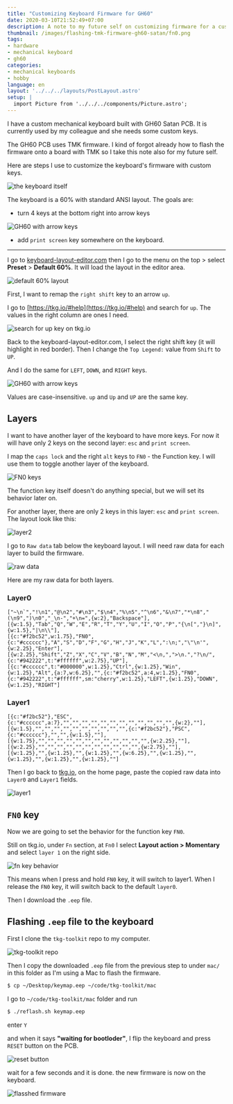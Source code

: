 ```yaml
---
title: "Customizing Keyboard Firmware for GH60"
date: 2020-03-10T21:52:49+07:00
description: A note to my future self on customizing firmware for a custom mechanical keyboard built with GH60 PCB
thumbnail: /images/flashing-tmk-firmware-gh60-satan/fn0.png
tags:
- hardware
- mechanical keyboard
- gh60
categories:
- mechanical keyboards
- hobby
language: en
layout: '../../../layouts/PostLayout.astro'
setup: |
  import Picture from '../../../components/Picture.astro';
---
```


<p class="lead">
  I have a custom mechanical keyboard built with GH60 Satan PCB.
  It is currently used by my colleague and she needs some custom keys.
</p>

The GH60 PCB uses TMK firmware. I kind of forgot already how to flash the firmware
onto a board with TMK
so I take this note also for my future self.

Here are steps I use to customize the keyboard's firmware with custom keys.

![the keyboard itself](/images/flashing-tmk-firmware-gh60-satan/keeb.jpg)

The keyboard is a 60% with standard ANSI layout.
The goals are:

- turn 4 keys at the bottom right into arrow keys

![GH60 with arrow keys](/images/flashing-tmk-firmware-gh60-satan/gh60l0.png)

- add `print screen` key somewhere on the keyboard.

-----

I go to [keyboard-layout-editor.com](http://www.keyboard-layout-editor.com/)
then I go to the menu on the top > select **Preset** > **Default 60%**.
It will load the layout in the editor area.

![default 60% layout](/images/flashing-tmk-firmware-gh60-satan/default-60.png)

First, I want to remap the `right shift` key to an arrow `up`.

I go to [https://tkg.io/#help](https://tkg.io/#help) and search for `up`.
The values in the right column are ones I need.

![search for up key on tkg.io](/images/flashing-tmk-firmware-gh60-satan/search.png)

Back to the keyboard-layout-editor.com, I select the right shift key (it will highlight in red border).
Then I change the `Top Legend:` value from `Shift` to `UP`.

And I do the same for `LEFT`, `DOWN`, and `RIGHT` keys.

![GH60 with arrow keys](/images/flashing-tmk-firmware-gh60-satan/gh60l0.png)

<p class="message--warning">
  Values are case-insensitive. <code>up</code> and <code>Up</code> and <code>UP</code> are the same key.
</p>

## Layers

I want to have another layer of the keyboard to have more keys.
For now it will have only 2 keys on the second layer: `esc` and `print screen`.

I map the `caps lock` and the right `alt` keys to `FN0` - the Function key.
I will use them to toggle another layer of the keyboard.

![FN0 keys](/images/flashing-tmk-firmware-gh60-satan/fn0.png)

<p class="message--warning">
  The function key itself doesn't do anything special, but we will set its behavior later on.
</p>

For another layer, there are only 2 keys in this layer: `esc` and `print screen`.
The layout look like this:

![layer2](/images/flashing-tmk-firmware-gh60-satan/l1.png)

I go to `Raw data` tab below the keyboard layout.
I will need raw data for each layer to build the firmware.

![raw data](/images/flashing-tmk-firmware-gh60-satan/raw-data.png)

Here are my raw data for both layers.

### Layer0

```text
["~\n`","!\n1","@\n2","#\n3","$\n4","%\n5","^\n6","&\n7","*\n8","(\n9",")\n0","_\n-","+\n=",{w:2},"Backspace"],
[{w:1.5},"Tab","Q","W","E","R","T","Y","U","I","O","P","{\n[","}\n]",{w:1.5},"|\n\\"],
[{c:"#f2bc52",w:1.75},"FN0",{c:"#cccccc"},"A","S","D","F","G","H","J","K","L",":\n;","\"\n'",{w:2.25},"Enter"],
[{w:2.25},"Shift","Z","X","C","V","B","N","M","<\n,",">\n.","?\n/",{c:"#942222",t:"#ffffff",w:2.75},"UP"],
[{c:"#cccccc",t:"#000000",w:1.25},"Ctrl",{w:1.25},"Win",{w:1.25},"Alt",{a:7,w:6.25},"",{c:"#f2bc52",a:4,w:1.25},"FN0",{c:"#942222",t:"#ffffff",sm:"cherry",w:1.25},"LEFT",{w:1.25},"DOWN",{w:1.25},"RIGHT"]
```

### Layer1

```text
[{c:"#f2bc52"},"ESC",{c:"#cccccc",a:7},"","","","","","","","","","","","",{w:2},""],
[{w:1.5},"","","","","","","","","","",{c:"#f2bc52"},"PSC",{c:"#cccccc"},"","",{w:1.5},""],
[{w:1.75},"","","","","","","","","","","","",{w:2.25},""],
[{w:2.25},"","","","","","","","","","","",{w:2.75},""],
[{w:1.25},"",{w:1.25},"",{w:1.25},"",{w:6.25},"",{w:1.25},"",{w:1.25},"",{w:1.25},"",{w:1.25},""]
```

Then I go back to [tkg.io](https://tkg.io/#), on the home page, paste the copied raw data into `Layer0`
and `Layer1` fields.

![layer1](/images/flashing-tmk-firmware-gh60-satan/layer1.png)

## `FN0` key

Now we are going to set the behavior for the function key `FN0`.

Still on tkg.io, under `Fn` section, at `Fn0` I select **Layout action > Momentary** and select `layer 1`
on the right side.

![fn key behavior](/images/flashing-tmk-firmware-gh60-satan/fn-option.png)

This means when I press and hold `FN0` key, it will switch to layer1.
When I release the `FN0` key, it will switch back to the default `layer0`.

Then I download the `.eep` file.

## Flashing `.eep` file to the keyboard

First I clone the `tkg-toolkit` repo to my computer.

![tkg-toolkit repo](/images/flashing-tmk-firmware-gh60-satan/tkg.png)

Then I copy the downloaded `.eep` file from the previous step to under `mac/` in this folder
as I'm using a Mac to flash the firmware.

```sh
$ cp ~/Desktop/keymap.eep ~/code/tkg-toolkit/mac
```

I go to `~/code/tkg-toolkit/mac` folder and run

```sh
$ ./reflash.sh keymap.eep
```

enter `Y`

and when it says **"waiting for bootloder"**, I flip the keyboard and press `RESET` button on the PCB.

![reset button](/images/flashing-tmk-firmware-gh60-satan/reset-button.jpg)


wait for a few seconds and it is done. the new firmware is now on the keyboard.

![flasshed firmware](https://armno.in.th/2017/08/20/building-custom-mechanical-keyboard/images/15-flashing-firmware.png)
